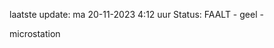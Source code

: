 laatste update: 
ma 20-11-2023  4:12   uur 
Status: FAALT - geel - 
<div class="service Y">microstation</div>